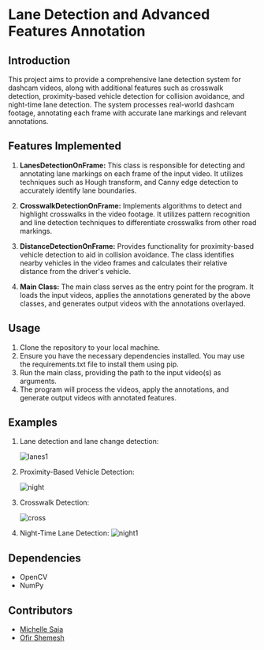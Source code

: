# Lane Detection and Advanced Features Annotation

## Introduction
This project aims to provide a comprehensive lane detection system for dashcam videos, along with additional features such as crosswalk detection, proximity-based vehicle detection for collision avoidance, and night-time lane detection. The system processes real-world dashcam footage, annotating each frame with accurate lane markings and relevant annotations.

## Features Implemented
1. **LanesDetectionOnFrame:** This class is responsible for detecting and annotating lane markings on each frame of the input video. It utilizes techniques such as Hough transform, and Canny edge detection to accurately identify lane boundaries.

2. **CrosswalkDetectionOnFrame:** Implements algorithms to detect and highlight crosswalks in the video footage. It utilizes pattern recognition and line detection techniques to differentiate crosswalks from other road markings.

3. **DistanceDetectionOnFrame:** Provides functionality for proximity-based vehicle detection to aid in collision avoidance. The class identifies nearby vehicles in the video frames and calculates their relative distance from the driver's vehicle.

4. **Main Class:** The main class serves as the entry point for the program. It loads the input videos, applies the annotations generated by the above classes, and generates output videos with the annotations overlayed.

## Usage
1. Clone the repository to your local machine.
2. Ensure you have the necessary dependencies installed. You may use the requirements.txt file to install them using pip.
3. Run the main class, providing the path to the input video(s) as arguments.
4. The program will process the videos, apply the annotations, and generate output videos with annotated features.

## Examples
1. Lane detection and lane change detection:
   
   ![lanes1](https://github.com/ofirshe/image_processing_lane_detection/assets/122673402/a6717ab4-625c-448e-9d79-cc13bfbc9805)

2. Proximity-Based Vehicle Detection:
   
   ![night](https://github.com/ofirshe/image_processing_lane_detection/assets/122673402/994b84bd-3d8c-4778-85d5-77068bcad2d8)

3. Crosswalk Detection:
   
   ![cross](https://github.com/ofirshe/image_processing_lane_detection/assets/122673402/410f4ee1-1a34-423f-9160-e1649f508227)

4. Night-Time Lane Detection:
   ![night1](https://github.com/ofirshe/image_processing_lane_detection/assets/122673402/29b15429-40bc-4400-bfe3-1ba50dc896f0)




## Dependencies
- OpenCV
- NumPy

## Contributors
- [Michelle Saia](https://github.com/michelle1shaia)
- [Ofir Shemesh](https://github.com/ofirshe)

